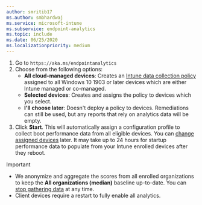 ```yaml
---
author: smritib17
ms.author: smbhardwaj
ms.service: microsoft-intune
ms.subservice: endpoint-analytics
ms.topic: include
ms.date: 06/25/2020
ms.localizationpriority: medium
---
```

<!--Don't apply H2 in this include file since they are context driven by article. Used in enroll-configmgr.md and enroll-intune.md files -->

1. Go to `https://aka.ms/endpointanalytics`
1. Choose from the following options:
   - **All cloud-managed devices**: Creates an [Intune data collection policy](../settings.md#bkmk_profile) assigned to all Windows 10 1903 or later devices which are either Intune managed or co-managed.
   - **Selected devices**: Creates and assigns the policy to devices which you select.
   - **I'll choose later**: Doesn't deploy a policy to devices. Remediations can still be used, but any reports that rely on analytics data will be empty.
1. Click **Start**. This will automatically assign a configuration profile to collect boot performance data from all eligible devices. You can [change assigned devices](../settings.md#bkmk_profile) later. It may take up to 24 hours for startup performance data to populate from your Intune enrolled devices after they reboot.

> [!IMPORTANT]
>
> - We anonymize and aggregate the scores from all enrolled organizations to keep the **All organizations (median)** baseline up-to-date. You can [stop gathering data](../data-collection.md#bkmk_stop) at any time.
> - Client devices require a restart to fully enable all analytics. <!--7698085-->
